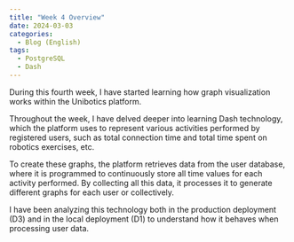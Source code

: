 ```yaml
---
title: "Week 4 Overview"
date: 2024-03-03
categories:
  - Blog (English)
tags:
  - PostgreSQL
  - Dash
---
```


During this fourth week, I have started learning how graph visualization works within the Unibotics platform.

Throughout the week, I have delved deeper into learning Dash technology, which the platform uses to represent various activities performed by registered users, such as total connection time and total time spent on robotics exercises, etc.

To create these graphs, the platform retrieves data from the user database, where it is programmed to continuously store all time values for each activity performed. By collecting all this data, it processes it to generate different graphs for each user or collectively.

I have been analyzing this technology both in the production deployment (D3) and in the local deployment (D1) to understand how it behaves when processing user data.